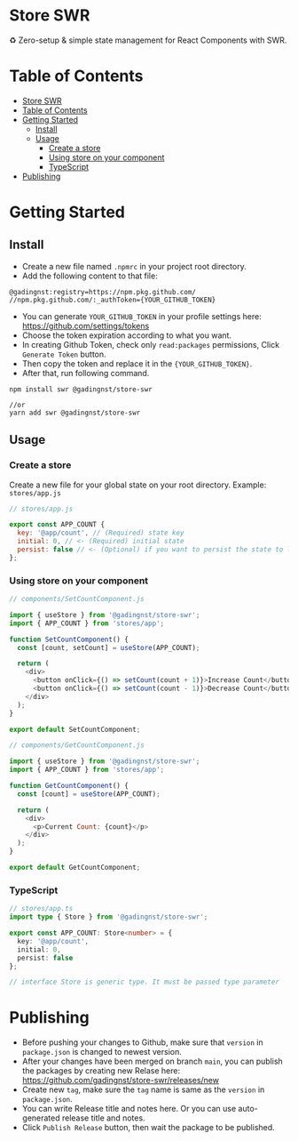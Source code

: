 # Store SWR
♻️ Zero-setup & simple state management for React Components with SWR.

# Table of Contents
- [Store SWR](#store-swr)
- [Table of Contents](#table-of-contents)
- [Getting Started](#getting-started)
  - [Install](#install)
  - [Usage](#usage)
    - [Create a store](#create-a-store)
    - [Using store on your component](#using-store-on-your-component)
    - [TypeScript](#typescript)
- [Publishing](#publishing)

# Getting Started
## Install
- Create a new file named `.npmrc` in your project root directory.
- Add the following content to that file:
```
@gadingnst:registry=https://npm.pkg.github.com/
//npm.pkg.github.com/:_authToken={YOUR_GITHUB_TOKEN}
```

- You can generate `YOUR_GITHUB_TOKEN` in your profile settings here: https://github.com/settings/tokens
- Choose the token expiration according to what you want.
- In creating Github Token, check only `read:packages` permissions, Click `Generate Token` button.
- Then copy the token and replace it in the `{YOUR_GITHUB_TOKEN}`.
- After that, run following command.
```
npm install swr @gadingnst/store-swr

//or
yarn add swr @gadingnst/store-swr
```

## Usage
### Create a store
Create a new file for your global state on your root directory. Example: `stores/app.js`
```js
// stores/app.js

export const APP_COUNT {
  key: '@app/count', // (Required) state key
  initial: 0, // <- (Required) initial state
  persist: false // <- (Optional) if you want to persist the state to local storage, then set it to true.
};
```
### Using store on your component
```js
// components/SetCountComponent.js

import { useStore } from '@gadingnst/store-swr';
import { APP_COUNT } from 'stores/app';

function SetCountComponent() {
  const [count, setCount] = useStore(APP_COUNT);

  return (
    <div>
      <button onClick={() => setCount(count + 1)}>Increase Count</button>
      <button onClick={() => setCount(count - 1)}>Decrease Count</button>
    </div>
  );
}

export default SetCountComponent;
```

```js
// components/GetCountComponent.js

import { useStore } from '@gadingnst/store-swr';
import { APP_COUNT } from 'stores/app';

function GetCountComponent() {
  const [count] = useStore(APP_COUNT);

  return (
    <div>
      <p>Current Count: {count}</p>
    </div>
  );
}

export default GetCountComponent;
```

### TypeScript
```ts
// stores/app.ts
import type { Store } from '@gadingnst/store-swr';

export const APP_COUNT: Store<number> = {
  key: '@app/count',
  initial: 0,
  persist: false
};

// interface Store is generic type. It must be passed type parameter
```


# Publishing
- Before pushing your changes to Github, make sure that `version` in `package.json` is changed to newest version.
- After your changes have been merged on branch `main`, you can publish the packages by creating new Relase here: https://github.com/gadingnst/store-swr/releases/new
- Create new `tag`, make sure the `tag` name is same as the `version` in `package.json`.
- You can write Release title and notes here. Or you can use auto-generated release title and notes.
- Click `Publish Release` button, then wait the package to be published.
